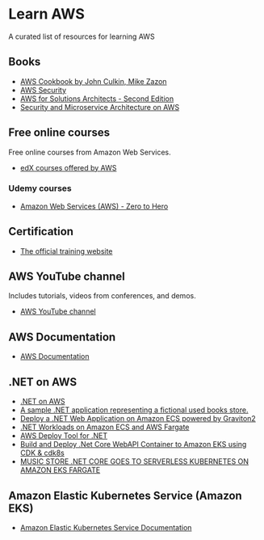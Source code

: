 # Learn AWS

A curated list of resources for learning AWS

## Books

* [AWS Cookbook by John Culkin, Mike Zazon](https://www.oreilly.com/library/view/aws-cookbook/9781492092599/)
* [AWS Security](https://www.manning.com/books/aws-security)
* [AWS for Solutions Architects - Second Edition](https://www.packtpub.com/product/aws-for-solutions-architects-second-edition/9781803238951)
* [Security and Microservice Architecture on AWS](https://www.oreilly.com/library/view/security-and-microservice/9781098101459/)

## Free online courses

Free online courses from Amazon Web Services. 

* [edX courses offered by AWS](https://www.edx.org/school/aws)

### Udemy courses

* [Amazon Web Services (AWS) - Zero to Hero](https://www.udemy.com/course/amazon-web-services-aws-v/)

## Certification

* [The official training website](https://www.aws.training/)

## AWS YouTube channel

Includes tutorials, videos from conferences, and demos.

* [AWS YouTube channel](https://www.youtube.com/@amazonwebservices/featured)

## AWS Documentation

* [AWS Documentation](https://docs.aws.amazon.com/index.html)

## .NET on AWS

* [.NET on AWS](https://aws.amazon.com/developer/language/net/)
* [A sample .NET application representing a fictional used books store.](https://github.com/aws-samples/bobs-used-bookstore-sample)
* [Deploy a .NET Web Application on Amazon ECS powered by Graviton2](https://aws.amazon.com/getting-started/hands-on/deploy-dotnet-web-app-ecs-graviton/)
* [.NET Workloads on Amazon ECS and AWS Fargate](https://aws.amazon.com/developer/language/net/badges-and-training/ecs-fargate/)
* [AWS Deploy Tool for .NET](https://aws.github.io/aws-dotnet-deploy/)
* [Build and Deploy .Net Core WebAPI Container to Amazon EKS using CDK & cdk8s](https://aws.amazon.com/blogs/developer/build-and-deploy-net-core-webapi-container-to-amazon-eks-using-cdk-cdk8s/)
* [MUSIC STORE .NET CORE GOES TO SERVERLESS KUBERNETES ON AMAZON EKS FARGATE](https://winonaws.cloud/dotnet/framework-to-core/30.html)

## Amazon Elastic Kubernetes Service (Amazon EKS)

* [Amazon Elastic Kubernetes Service Documentation](https://docs.aws.amazon.com/eks/index.html)


